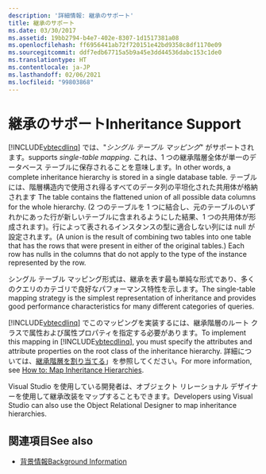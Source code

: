 ```yaml
---
description: '詳細情報: 継承のサポート'
title: 継承のサポート
ms.date: 03/30/2017
ms.assetid: 19bb2794-b4e7-402e-8307-1d1517381a08
ms.openlocfilehash: ff6956441ab72f720151e42bd9358c8df1170e09
ms.sourcegitcommit: ddf7edb67715a5b9a45e3dd44536dabc153c1de0
ms.translationtype: HT
ms.contentlocale: ja-JP
ms.lasthandoff: 02/06/2021
ms.locfileid: "99803868"
---
```

# <a name="inheritance-support"></a><span data-ttu-id="02d0d-103">継承のサポート</span><span class="sxs-lookup"><span data-stu-id="02d0d-103">Inheritance Support</span></span>

[!INCLUDE[vbtecdlinq](../../../../../../includes/vbtecdlinq-md.md)] <span data-ttu-id="02d0d-104">では、"*シングル テーブル マッピング*" がサポートされます。</span><span class="sxs-lookup"><span data-stu-id="02d0d-104">supports *single-table mapping*.</span></span> <span data-ttu-id="02d0d-105">これは、1 つの継承階層全体が単一のデータベース テーブルに保存されることを意味します。</span><span class="sxs-lookup"><span data-stu-id="02d0d-105">In other words, a complete inheritance hierarchy is stored in a single database table.</span></span> <span data-ttu-id="02d0d-106">テーブルには、階層構造内で使用され得るすべてのデータ列の平坦化された共用体が格納されます </span><span class="sxs-lookup"><span data-stu-id="02d0d-106">The table contains the flattened union of all possible data columns for the whole hierarchy.</span></span> <span data-ttu-id="02d0d-107">(2 つのテーブルを 1 つに結合し、元のテーブルのいずれかにあった行が新しいテーブルに含まれるようにした結果、1 つの共用体が形成されます)。行によって表されるインスタンスの型に適合しない列には null が設定されます。</span><span class="sxs-lookup"><span data-stu-id="02d0d-107">(A union is the result of combining two tables into one table that has the rows that were present in either of the original tables.) Each row has nulls in the columns that do not apply to the type of the instance represented by the row.</span></span>  
  
 <span data-ttu-id="02d0d-108">シングル テーブル マッピング形式は、継承を表す最も単純な形式であり、多くのクエリのカテゴリで良好なパフォーマンス特性を示します。</span><span class="sxs-lookup"><span data-stu-id="02d0d-108">The single-table mapping strategy is the simplest representation of inheritance and provides good performance characteristics for many different categories of queries.</span></span>  
  
 <span data-ttu-id="02d0d-109">[!INCLUDE[vbtecdlinq](../../../../../../includes/vbtecdlinq-md.md)] でこのマッピングを実装するには、継承階層のルート クラスで属性および属性プロパティを指定する必要があります。</span><span class="sxs-lookup"><span data-stu-id="02d0d-109">To implement this mapping in [!INCLUDE[vbtecdlinq](../../../../../../includes/vbtecdlinq-md.md)], you must specify the attributes and attribute properties on the root class of the inheritance hierarchy.</span></span> <span data-ttu-id="02d0d-110">詳細については、[継承階層を割り当てる](how-to-map-inheritance-hierarchies.md)」を参照してください。</span><span class="sxs-lookup"><span data-stu-id="02d0d-110">For more information, see [How to: Map Inheritance Hierarchies](how-to-map-inheritance-hierarchies.md).</span></span>  
  
 <span data-ttu-id="02d0d-111">Visual Studio を使用している開発者は、オブジェクト リレーショナル デザイナーを使用して継承改装をマップすることもできます。</span><span class="sxs-lookup"><span data-stu-id="02d0d-111">Developers using Visual Studio can also use the Object Relational Designer to map inheritance hierarchies.</span></span>  
  
## <a name="see-also"></a><span data-ttu-id="02d0d-112">関連項目</span><span class="sxs-lookup"><span data-stu-id="02d0d-112">See also</span></span>

- [<span data-ttu-id="02d0d-113">背景情報</span><span class="sxs-lookup"><span data-stu-id="02d0d-113">Background Information</span></span>](background-information.md)
